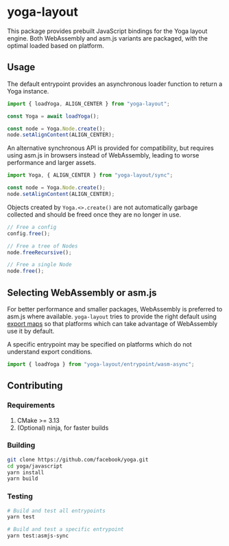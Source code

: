# yoga-layout

This package provides prebuilt JavaScript bindings for the Yoga layout engine. Both WebAssembly and asm.js variants are packaged, with the optimal loaded based on platform.

## Usage

The default entrypoint provides an asynchronous loader function to return a Yoga instance.

```ts
import { loadYoga, ALIGN_CENTER } from "yoga-layout";

const Yoga = await loadYoga();

const node = Yoga.Node.create();
node.setAlignContent(ALIGN_CENTER);
```

An alternative synchronous API is provided for compatibility, but requires using asm.js in browsers instead of WebAssembly, leading to worse performance and larger assets.

```ts
import Yoga, { ALIGN_CENTER } from "yoga-layout/sync";

const node = Yoga.Node.create();
node.setAlignContent(ALIGN_CENTER);
```

Objects created by `Yoga.<>.create()` are not automatically garbage collected and should be freed once they are no longer in use.

```ts
// Free a config
config.free();

// Free a tree of Nodes
node.freeRecursive();

// Free a single Node
node.free();
```

## Selecting WebAssembly or asm.js

For better performance and smaller packages, WebAssembly is preferred to asm.js where available. `yoga-layout` tries to provide the right default using [export maps](https://webpack.js.org/guides/package-exports/#conditional-syntax) so that platforms which can take advantage of WebAssembly use it by default.

A specific entrypoint may be specified on platforms which do not understand export conditions.

```ts
import { loadYoga } from "yoga-layout/entrypoint/wasm-async";
```


## Contributing

### Requirements

1. CMake >= 3.13
1. (Optional) ninja, for faster builds

### Building

```bash
git clone https://github.com/facebook/yoga.git
cd yoga/javascript
yarn install
yarn build
```

### Testing

```bash
# Build and test all entrypoints
yarn test

# Build and test a specific entrypoint
yarn test:asmjs-sync
```
